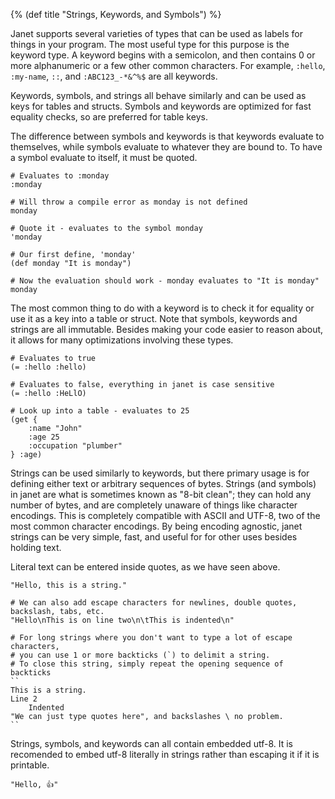 {% (def title "Strings, Keywords, and Symbols") %}

Janet supports several varieties of types that can be used as labels for things in
your program. The most useful type for this purpose is the keyword type. A keyword
begins with a semicolon, and then contains 0 or more alphanumeric or a few other common
characters. For example, `:hello`, `:my-name`, `::`, and `:ABC123_-*&^%$` are all keywords.

Keywords, symbols, and strings all behave similarly and can be used as keys for tables and structs.
Symbols and keywords are optimized for fast equality checks, so are preferred for table keys.

The difference between symbols and keywords is that keywords evaluate to themselves, while
symbols evaluate to whatever they are bound to. To have a symbol evaluate to itself, it must be
quoted.

```janet
# Evaluates to :monday
:monday

# Will throw a compile error as monday is not defined
monday

# Quote it - evaluates to the symbol monday
'monday

# Our first define, 'monday'
(def monday "It is monday")

# Now the evaluation should work - monday evaluates to "It is monday"
monday
```

The most common thing to do with a keyword is to check it for equality or use it as a key into
a table or struct. Note that symbols, keywords and strings are all immutable. Besides making your
code easier to reason about, it allows for many optimizations involving these types.

```janet
# Evaluates to true
(= :hello :hello)

# Evaluates to false, everything in janet is case sensitive
(= :hello :HeLlO)

# Look up into a table - evaluates to 25
(get {
    :name "John"
    :age 25
    :occupation "plumber"
} :age)
```

Strings can be used similarly to keywords, but there primary usage is for defining either text
or arbitrary sequences of bytes. Strings (and symbols) in janet are what is sometimes known as
"8-bit clean"; they can hold any number of bytes, and are completely unaware of things like character
encodings. This is completely compatible with ASCII and UTF-8, two of the most common character
encodings. By being encoding agnostic, janet strings can be very simple, fast, and useful for
for other uses besides holding text.

Literal text can be entered inside quotes, as we have seen above.

```janet
"Hello, this is a string."

# We can also add escape characters for newlines, double quotes, backslash, tabs, etc.
"Hello\nThis is on line two\n\tThis is indented\n"

# For long strings where you don't want to type a lot of escape characters,
# you can use 1 or more backticks (`) to delimit a string.
# To close this string, simply repeat the opening sequence of backticks
``
This is a string.
Line 2
    Indented
"We can just type quotes here", and backslashes \ no problem.
``
```

Strings, symbols, and keywords can all contain embedded utf-8. It is recomended
to embed utf-8 literally in strings rather than escaping it if it is printable.

```janet
"Hello, 👍"
```
